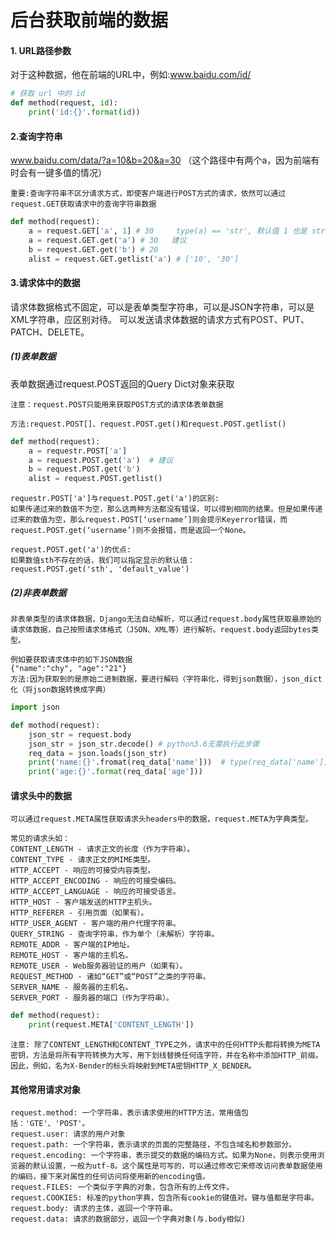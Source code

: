 # 后台获取前端的数据 
#### 1. URL路径参数
对于这种数据，他在前端的URL中，例如:www.baidu.com/id/
~~~python
# 获取 url 中的 id
def method(request, id):
	print('id:{}'.format(id))
~~~
#### 2.查询字符串
www.baidu.com/data/?a=10&b=20&a=30   （这个路径中有两个a，因为前端有时会有一键多值的情况）
~~~
重要:查询字符串不区分请求方式，即使客户端进行POST方式的请求，依然可以通过request.GET获取请求中的查询字符串数据
~~~
~~~python
def method(request):
    a = request.GET['a', 1] # 30     type(a) == 'str', 默认值 1 也是 str
	a = request.GET.get('a') # 30   建议
	b = request.GET.get('b') # 20
	alist = request.GET.getlist('a') # ['10', '30']
~~~
#### 3.请求体中的数据
请求体数据格式不固定，可以是表单类型字符串，可以是JSON字符串，可以是XML字符串，应区别对待。
可以发送请求体数据的请求方式有POST、PUT、PATCH、DELETE。
##### (1)表单数据
表单数据通过request.POST返回的Query Dict对象来获取
~~~
注意：request.POST只能用来获取POST方式的请求体表单数据
~~~
~~~
方法:request.POST[]、request.POST.get()和request.POST.getlist()
~~~
~~~python
def method(request):
	a = requestr.POST['a']
	a = request.POST.get('a')  # 建议
	b = request.POST.get('b')
	alist = request.POST.getlist()
~~~
~~~
requestr.POST['a']与request.POST.get('a')的区别:
如果传递过来的数值不为空，那么这两种方法都没有错误，可以得到相同的结果。但是如果传递过来的数值为空，那么request.POST[‘username’]则会提示Keyerror错误，而request.POST.get(‘username’)则不会报错，而是返回一个None。
~~~
~~~
request.POST.get('a')的优点:
如果数值sth不存在的话，我们可以指定显示的默认值：
request.POST.get('sth', 'default_value')
~~~
##### (2)非表单数据
~~~
非表单类型的请求体数据，Django无法自动解析，可以通过request.body属性获取最原始的请求体数据，自己按照请求体格式（JSON、XML等）进行解析。request.body返回bytes类型。
~~~
~~~
例如要获取请求体中的如下JSON数据
{"name":"chy", "age":"21"}
方法:因为获取到的是原始二进制数据，要进行解码（字符串化，得到json数据），json_dict化（将json数据转换成字典）
~~~
~~~python
import json

def mothod(request):
	json_str = request.body
	json_str = json_str.decode() # python3.6无需执行此步骤
	req_data = json.loads(json_str)
	print('name:{}'.fromat(req_data['name']))  # type(req_data['name']) = str
	print('age:{}'.format(req_data['age']))
~~~
#### 请求头中的数据
~~~
可以通过request.META属性获取请求头headers中的数据，request.META为字典类型。
~~~
~~~
常见的请求头如：
CONTENT_LENGTH - 请求正文的长度（作为字符串）。
CONTENT_TYPE - 请求正文的MIME类型。
HTTP_ACCEPT - 响应的可接受内容类型。
HTTP_ACCEPT_ENCODING - 响应的可接受编码。
HTTP_ACCEPT_LANGUAGE - 响应的可接受语言。
HTTP_HOST - 客户端发送的HTTP主机头。
HTTP_REFERER - 引用页面（如果有）。
HTTP_USER_AGENT - 客户端的用户代理字符串。
QUERY_STRING - 查询字符串，作为单个（未解析）字符串。
REMOTE_ADDR - 客户端的IP地址。
REMOTE_HOST - 客户端的主机名。
REMOTE_USER - Web服务器验证的用户（如果有）。
REQUEST_METHOD - 诸如“GET”或“POST”之类的字符串。
SERVER_NAME - 服务器的主机名。
SERVER_PORT - 服务器的端口（作为字符串）。
~~~
~~~python
def method(request):
	print(request.META['CONTENT_LENGTH'])
~~~
~~~
注意: 除了CONTENT_LENGTH和CONTENT_TYPE之外，请求中的任何HTTP头都将转换为META密钥，方法是将所有字符转换为大写，用下划线替换任何连字符，并在名称中添加HTTP_前缀。因此，例如，名为X-Bender的标头将映射到META密钥HTTP_X_BENDER。
~~~
#### 其他常用请求对象
~~~
request.method: 一个字符串，表示请求使用的HTTP方法，常用值包括：'GTE'、'POST'。
request.user: 请求的用户对象
request.path: 一个字符串，表示请求的页面的完整路径，不包含域名和参数部分。
request.encoding: 一个字符串，表示提交的数据的编码方式。如果为None，则表示使用浏览器的默认设置，一般为utf-8。这个属性是可写的，可以通过修改它来修改访问表单数据使用的编码，接下来对属性的任何访问将使用新的encoding值。
request.FILES: 一个类似于字典的对象，包含所有的上传文件。 
request.COOKIES: 标准的python字典，包含所有cookie的键值对。键与值都是字符串。
request.body: 请求的主体，返回一个字符串。
request.data: 请求的数据部分，返回一个字典对象(与.body相似)
~~~




